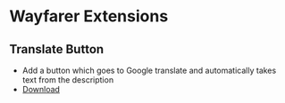 # Wayfarer Extensions
## Translate Button
* Add a button which goes to Google translate and automatically takes text from the description
* [Download](https://github.com/haukka3/WayfarerExt/raw/main/wayfarer-translate-button.user.js) 